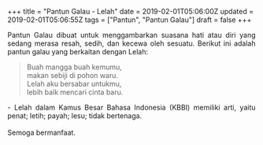 +++
title = "Pantun Galau - Lelah"
date = 2019-02-01T05:06:00Z
updated = 2019-02-01T05:06:55Z
tags = ["Pantun", "Pantun Galau"]
draft = false
+++

<div dir="ltr" style="text-align: left;" trbidi="on"><div style="text-align: justify;">Pantun Galau dibuat untuk menggambarkan suasana hati atau diri yang sedang merasa resah, sedih, dan kecewa oleh sesuatu. Berikut ini adalah pantun galau yang berkaitan dengan Lelah:</div><blockquote class="tr_bq"><div style="text-align: left;">Buah mangga buah kemumu,<br />makan sebiji di pohon waru.<br />Lelah aku bersabar untukmu,<br />lebih baik mencari cinta baru.</div></blockquote><div style="text-align: justify;">- Lelah dalam Kamus Besar Bahasa Indonesia (KBBI) memiliki arti, yaitu penat; letih; payah; lesu; tidak bertenaga.</div><div style="text-align: justify;"><br /></div><div style="text-align: justify;">Semoga bermanfaat. </div></div>
